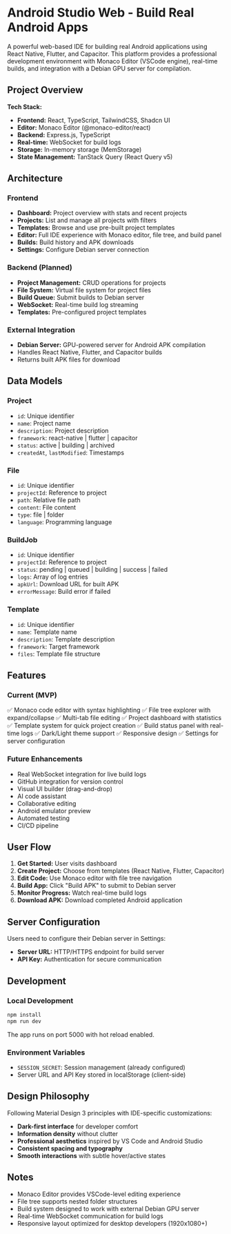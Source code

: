 # Android Studio Web - Build Real Android Apps

A powerful web-based IDE for building real Android applications using React Native, Flutter, and Capacitor. This platform provides a professional development environment with Monaco Editor (VSCode engine), real-time builds, and integration with a Debian GPU server for compilation.

## Project Overview

**Tech Stack:**
- **Frontend:** React, TypeScript, TailwindCSS, Shadcn UI
- **Editor:** Monaco Editor (@monaco-editor/react)
- **Backend:** Express.js, TypeScript
- **Real-time:** WebSocket for build logs
- **Storage:** In-memory storage (MemStorage)
- **State Management:** TanStack Query (React Query v5)

## Architecture

### Frontend
- **Dashboard:** Project overview with stats and recent projects
- **Projects:** List and manage all projects with filters
- **Templates:** Browse and use pre-built project templates
- **Editor:** Full IDE experience with Monaco editor, file tree, and build panel
- **Builds:** Build history and APK downloads
- **Settings:** Configure Debian server connection

### Backend (Planned)
- **Project Management:** CRUD operations for projects
- **File System:** Virtual file system for project files
- **Build Queue:** Submit builds to Debian server
- **WebSocket:** Real-time build log streaming
- **Templates:** Pre-configured project templates

### External Integration
- **Debian Server:** GPU-powered server for Android APK compilation
- Handles React Native, Flutter, and Capacitor builds
- Returns built APK files for download

## Data Models

### Project
- `id`: Unique identifier
- `name`: Project name
- `description`: Project description
- `framework`: react-native | flutter | capacitor
- `status`: active | building | archived
- `createdAt`, `lastModified`: Timestamps

### File
- `id`: Unique identifier
- `projectId`: Reference to project
- `path`: Relative file path
- `content`: File content
- `type`: file | folder
- `language`: Programming language

### BuildJob
- `id`: Unique identifier
- `projectId`: Reference to project
- `status`: pending | queued | building | success | failed
- `logs`: Array of log entries
- `apkUrl`: Download URL for built APK
- `errorMessage`: Build error if failed

### Template
- `id`: Unique identifier
- `name`: Template name
- `description`: Template description
- `framework`: Target framework
- `files`: Template file structure

## Features

### Current (MVP)
✅ Monaco code editor with syntax highlighting
✅ File tree explorer with expand/collapse
✅ Multi-tab file editing
✅ Project dashboard with statistics
✅ Template system for quick project creation
✅ Build status panel with real-time logs
✅ Dark/Light theme support
✅ Responsive design
✅ Settings for server configuration

### Future Enhancements
- Real WebSocket integration for live build logs
- GitHub integration for version control
- Visual UI builder (drag-and-drop)
- AI code assistant
- Collaborative editing
- Android emulator preview
- Automated testing
- CI/CD pipeline

## User Flow

1. **Get Started:** User visits dashboard
2. **Create Project:** Choose from templates (React Native, Flutter, Capacitor)
3. **Edit Code:** Use Monaco editor with file tree navigation
4. **Build App:** Click "Build APK" to submit to Debian server
5. **Monitor Progress:** Watch real-time build logs
6. **Download APK:** Download completed Android application

## Server Configuration

Users need to configure their Debian server in Settings:
- **Server URL:** HTTP/HTTPS endpoint for build server
- **API Key:** Authentication for secure communication

## Development

### Local Development
```bash
npm install
npm run dev
```

The app runs on port 5000 with hot reload enabled.

### Environment Variables
- `SESSION_SECRET`: Session management (already configured)
- Server URL and API Key stored in localStorage (client-side)

## Design Philosophy

Following Material Design 3 principles with IDE-specific customizations:
- **Dark-first interface** for developer comfort
- **Information density** without clutter
- **Professional aesthetics** inspired by VS Code and Android Studio
- **Consistent spacing and typography**
- **Smooth interactions** with subtle hover/active states

## Notes

- Monaco Editor provides VSCode-level editing experience
- File tree supports nested folder structures
- Build system designed to work with external Debian GPU server
- Real-time WebSocket communication for build logs
- Responsive layout optimized for desktop developers (1920x1080+)

